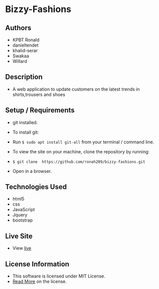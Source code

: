 # Bizzy-Fashions

## Authors

* KPBT Ronald
* danieltendet
* khalid-serar
* Swakaa
* Willard

## Description

* A web application to update customers on the latest trends in shirts,trousers and shoes

## Setup / Requirements

* git installed.  
* To install git:
* Run `$ sudo apt install git-all` from your terminal / command line.
* To view the site on your machine, clone the repository by running:

* `$ git clone  https://github.com/ronah289/bizzy-fashions.git`

* Open in a browser.

## Technologies Used

* html5
* css
* JavaScript
* Jquery
* bootstrap

## Live Site

* View [live](https://ronah289.github.io/bizzy-fashions)

## License Information

* This software is licensed under MIT License.
* [Read More](https://choosealicense.com/licenses/mit/) on the license.
